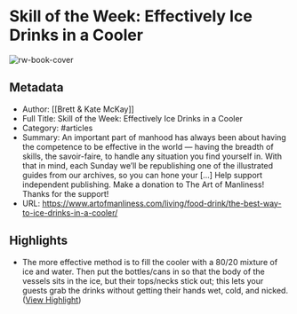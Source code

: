 # Skill of the Week: Effectively Ice Drinks in a Cooler

![rw-book-cover](https://content.artofmanliness.com/uploads/2018/06/Ice-Drinks-in-Cooler-2.jpg)

## Metadata
- Author: [[Brett & Kate McKay]]
- Full Title: Skill of the Week: Effectively Ice Drinks in a Cooler
- Category: #articles
- Summary: An important part of manhood has always been about having the competence to be effective in the world — having the breadth of skills, the savoir-faire, to handle any situation you find yourself in. With that in mind, each Sunday we’ll be republishing one of the illustrated guides from our archives, so you can hone your […]
Help support independent publishing. Make a donation to The Art of Manliness! Thanks for the support!
- URL: https://www.artofmanliness.com/living/food-drink/the-best-way-to-ice-drinks-in-a-cooler/

## Highlights
- The more effective method is to fill the cooler with a 80/20 mixture of ice and water. Then put the bottles/cans in so that the body of the vessels sits in the ice, but their tops/necks stick out; this lets your guests grab the drinks without getting their hands wet, cold, and nicked. ([View Highlight](https://read.readwise.io/read/01hyw2rkkay0seqxrjrazywyrk))
